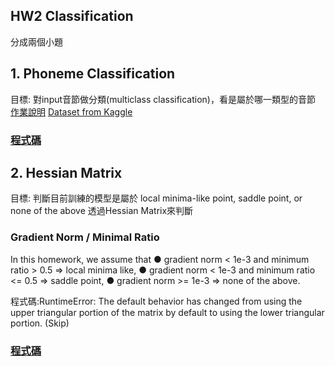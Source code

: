 ## HW2 Classification
分成兩個小題
## 1. Phoneme Classification
目標: 對input音節做分類(multiclass classification)，看是屬於哪一類型的音節
[作業說明](https://speech.ee.ntu.edu.tw/~hylee/ml/ml2021-course-data/hw/HW02/HW02.pdf)
[Dataset from Kaggle](https://www.kaggle.com/c/ml2021spring-hw2/data)

### [程式碼](https://colab.research.google.com/drive/1ZFEgwNGcLNoGf7iQjlMhPnNFw1qMGvC8?usp=sharing)

## 2. Hessian Matrix
目標: 判斷目前訓練的模型是屬於 local minima-like point, saddle point, or none of the above
透過Hessian Matrix來判斷

### Gradient Norm / Minimal Ratio
In this homework, we assume that 
● gradient norm < 1e-3 and minimum ratio > 0.5 => local minima like, 
● gradient norm < 1e-3 and minimum ratio <= 0.5 => saddle point, 
● gradient norm >= 1e-3 => none of the above.

程式碼:RuntimeError:
The default behavior has changed from using the upper triangular portion of the matrix by default to using the lower triangular portion.
(Skip)

### [程式碼](https://colab.research.google.com/drive/1hIGgC970GnT9RC0om6ZeSIrjTRq4AhkH?usp=sharing)
